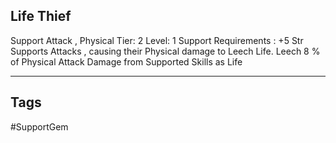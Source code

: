 ## Life Thief
Support
Attack , Physical
Tier: 2
Level: 1
Support Requirements : +5 Str
Supports Attacks , causing their Physical damage to Leech Life.
Leech 8 % of Physical Attack Damage from Supported Skills as Life

---
## Tags
#SupportGem
